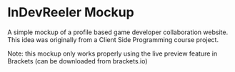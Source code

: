 # InDevReeler Mockup

A simple mockup of a profile based game developer collaboration website. This idea was originally from a Client Side Programming course project.

Note: this mockup only works properly using the live preview feature in Brackets (can be downloaded from brackets.io)
